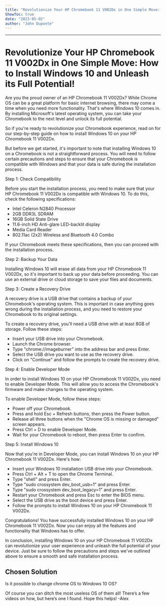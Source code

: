```yaml
---
title: "Revolutionize Your HP Chromebook 11 V002Dx in One Simple Move: How to Install Windows 10 and Unleash its Full Potential!"
ShowToc: true 
date: "2023-05-02"
author: "John Duponte"
---
```

*****
# Revolutionize Your HP Chromebook 11 V002Dx in One Simple Move: How to Install Windows 10 and Unleash its Full Potential!

Are you the proud owner of an HP Chromebook 11 V002Dx? While Chrome OS can be a great platform for basic internet browsing, there may come a time when you need more functionality. That's where Windows 10 comes in. By installing Microsoft's latest operating system, you can take your Chromebook to the next level and unlock its full potential.

So if you're ready to revolutionize your Chromebook experience, read on for our step-by-step guide on how to install Windows 10 on your HP Chromebook 11 V002Dx.

But before we get started, it's important to note that installing Windows 10 on a Chromebook is not a straightforward process. You will need to follow certain precautions and steps to ensure that your Chromebook is compatible with Windows and that your data is safe during the installation process.

Step 1: Check Compatibility

Before you start the installation process, you need to make sure that your HP Chromebook 11 V002Dx is compatible with Windows 10. To do this, check the following specifications:

- Intel Celeron N2840 Processor
- 2GB DDR3L SDRAM
- 16GB Solid State Drive
- 11.6-inch HD Anti-glare LED-backlit display
- Media Card Reader
- 802.11ac (2x2) Wireless and Bluetooth 4.0 Combo

If your Chromebook meets these specifications, then you can proceed with the installation process.

Step 2: Backup Your Data

Installing Windows 10 will erase all data from your HP Chromebook 11 V002Dx, so it's important to back up your data before proceeding. You can use an external drive or cloud storage to save your files and documents.

Step 3: Create a Recovery Drive

A recovery drive is a USB drive that contains a backup of your Chromebook's operating system. This is important in case anything goes wrong during the installation process, and you need to restore your Chromebook to its original settings.

To create a recovery drive, you'll need a USB drive with at least 8GB of storage. Follow these steps:

- Insert your USB drive into your Chromebook.
- Launch the Chrome browser.
- Type "chrome://imageburner" into the address bar and press Enter.
- Select the USB drive you want to use as the recovery drive.
- Click on "Continue" and follow the prompts to create the recovery drive.

Step 4: Enable Developer Mode

In order to install Windows 10 on your HP Chromebook 11 V002Dx, you need to enable Developer Mode. This will allow you to access the Chromebook's firmware and make changes to the operating system.

To enable Developer Mode, follow these steps:

- Power off your Chromebook.
- Press and hold Esc + Refresh buttons, then press the Power button.
- Release all three buttons when the "Chrome OS is missing or damaged" screen appears.
- Press Ctrl + D to enable Developer Mode.
- Wait for your Chromebook to reboot, then press Enter to confirm.

Step 5: Install Windows 10

Now that you're in Developer Mode, you can install Windows 10 on your HP Chromebook 11 V002Dx. Here's how:

- Insert your Windows 10 installation USB drive into your Chromebook.
- Press Ctrl + Alt + T to open the Chrome Terminal.
- Type "shell" and press Enter.
- Type "sudo crossystem dev_boot_usb=1" and press Enter.
- Type "sudo crossystem dev_boot_legacy=1" and press Enter.
- Restart your Chromebook and press Esc to enter the BIOS menu.
- Select the USB drive as the boot device and press Enter.
- Follow the prompts to install Windows 10 on your HP Chromebook 11 V002Dx.

Congratulations! You have successfully installed Windows 10 on your HP Chromebook 11 V002Dx. Now you can enjoy all the features and functionality that Windows has to offer.

In conclusion, installing Windows 10 on your HP Chromebook 11 V002Dx can revolutionize your user experience and unleash the full potential of your device. Just be sure to follow the precautions and steps we've outlined above to ensure a smooth and safe installation process.


## Chosen Solution
 Is it possible to change chrome OS to Windows 10 OS?

 Of course you can ditch the most useless OS of them all!
There’s a few videos on how, but here’s one I found.
Hope this helps!
-Alex




